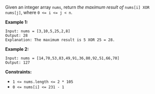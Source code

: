 Given an integer array `nums`, return *the maximum result of* `nums[i] XOR nums[j]`, where `0 <= i <= j < n`.

 

**Example 1:**

```
Input: nums = [3,10,5,25,2,8]
Output: 28
Explanation: The maximum result is 5 XOR 25 = 28.
```

**Example 2:**

```
Input: nums = [14,70,53,83,49,91,36,80,92,51,66,70]
Output: 127
```

 

**Constraints:**

- `1 <= nums.length <= 2 * 105`
- `0 <= nums[i] <= 231 - 1`

